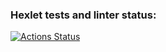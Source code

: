 ### Hexlet tests and linter status:
[![Actions Status](https://github.com/nizhegorodtsevvadim/frontend-project-46/actions/workflows/hexlet-check.yml/badge.svg)](https://github.com/nizhegorodtsevvadim/frontend-project-46/actions)